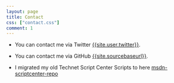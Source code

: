 ```yaml
---
layout: page
title: Contact
css: ["contact.css"]
comment: 1
---
```


- You can contact me via Twitter [{{site.user.twitter}}](https://{{site.user.twitter}}).

- You can contact me via GitHub  [{{site.sourcebaseurl}}](site.sourcebaseurl}}).

- I migrated my old Technet Script Center Scripts to here [msdn-scriptcenter-repo](https://brwilkinson.github.io/msdn-scriptcenter-repo/)